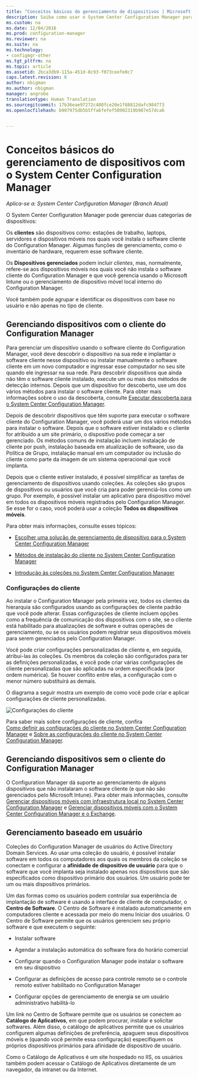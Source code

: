 ```yaml
---
title: "Conceitos básicos do gerenciamento de dispositivos | Microsoft Docs"
description: Saiba como usar o System Center Configuration Manager para gerenciar dispositivos.
ms.custom: na
ms.date: 12/04/2016
ms.prod: configuration-manager
ms.reviewer: na
ms.suite: na
ms.technology:
- configmgr-other
ms.tgt_pltfrm: na
ms.topic: article
ms.assetid: 2bca3db9-115a-451d-8c93-f073ceefe0c7
caps.latest.revision: 6
author: nbigman
ms.author: nbigman
manager: angrobe
translationtype: Human Translation
ms.sourcegitcommit: 17b36eae97272c408fce20e1f88812dafc984773
ms.openlocfilehash: b907975db5b5ffa6fefef58902319b987e57dca6


---
```

# <a name="fundamentals-of-managing-devices-with-system-center-configuration-manager"></a>Conceitos básicos do gerenciamento de dispositivos com o System Center Configuration Manager

*Aplica-se a: System Center Configuration Manager (Branch Atual)*

O System Center Configuration Manager pode gerenciar duas categorias de dispositivos:

Os **clientes** são dispositivos como: estações de trabalho, laptops, servidores e dispositivos móveis nos quais você instala o software cliente do Configuration Manager. Algumas funções de gerenciamento, como o inventário de hardware, requerem esse software cliente.  

Os **Dispositivos gerenciados** podem incluir *clientes*, mas, normalmente, refere-se aos dispositivos móveis nos quais você não instala o software cliente do Configuration Manager e que você gerencia usando o Microsoft Intune ou o gerenciamento de dispositivo móvel local interno do Configuration Manager.

Você também pode agrupar e identificar os dispositivos com base no usuário e não apenas no tipo de cliente.

## <a name="managing-devices-with-the-configuration-manager-client"></a>Gerenciando dispositivos com o cliente do Configuration Manager

Para gerenciar um dispositivo usando o software cliente do Configuration Manager, você deve descobrir o dispositivo na sua rede e implantar o software cliente nesse dispositivo ou instalar manualmente o software cliente em um novo computador e ingressar esse computador no seu site quando ele ingressar na sua rede. Para descobrir dispositivos que ainda não têm o software cliente instalado, execute um ou mais dos métodos de detecção internos. Depois que um dispositivo for descoberto, use um dos vários métodos para instalar o software cliente. Para obter mais informações sobre o uso da descoberta, consulte [Executar descoberta para o System Center Configuration Manager](../../core/servers/deploy/configure/run-discovery.md).  

 Depois de descobrir dispositivos que têm suporte para executar o software cliente do Configuration Manager, você poderá usar um dos vários métodos para instalar o software. Depois que o software estiver instalado e o cliente for atribuído a um site primário, o dispositivo pode começar a ser gerenciado.  Os métodos comuns de instalação incluem instalação de cliente por push, instalação baseada em atualização de software, uso da Política de Grupo, instalação manual em um computador ou inclusão do cliente como parte da imagem de um sistema operacional que você implanta.  

 Depois que o cliente estiver instalado, é possível simplificar as tarefas de gerenciamento de dispositivos usando coleções. As coleções são grupos de dispositivos ou usuários que você cria para poder gerenciá-los como um grupo. Por exemplo, é possível instalar um aplicativo para dispositivo móvel em todos os dispositivos móveis registrados pelo Configuration Manager. Se esse for o caso, você poderá usar a coleção **Todos os dispositivos móveis**.  

 Para obter mais informações, consulte esses tópicos:  

-   [Escolher uma solução de gerenciamento de dispositivo para o System Center Configuration Manager](../../core/plan-design/choose-a-device-management-solution.md)  

-   [Métodos de instalação do cliente no System Center Configuration Manager](../../core/clients/deploy/plan/client-installation-methods.md)  

-   [Introdução às coleções no System Center Configuration Manager](../../core/clients/manage/collections/introduction-to-collections.md)  

### <a name="client-settings"></a>Configurações do cliente  
 Ao instalar o Configuration Manager pela primeira vez, todos os clientes da hierarquia são configurados usando as configurações de cliente padrão que você pode alterar. Essas configurações de cliente incluem opções como a frequência de comunicação dos dispositivos com o site, se o cliente está habilitado para atualizações de software e outras operações de gerenciamento, ou se os usuários podem registrar seus dispositivos móveis para serem gerenciados pelo Configuration Manager.  

Você pode criar configurações personalizadas de cliente e, em seguida, atribui-las às coleções.  Os membros da coleção são configurados para ter as definições personalizadas, e você pode criar várias configurações de cliente personalizadas que são aplicadas na ordem especificada (por ordem numérica).  Se houver conflito entre elas, a configuração com o menor número substituirá as demais.  

O diagrama a seguir mostra um exemplo de como você pode criar e aplicar configurações de cliente personalizadas.  

 ![Configurações do cliente](media/ClientSettings.gif)  

 Para saber mais sobre configurações de cliente, confira  
                [Como definir as configurações do cliente no System Center Configuration Manager](../../core/clients/deploy/configure-client-settings.md) e [Sobre as configurações do cliente no System Center Configuration Manager](../../core/clients/deploy/about-client-settings.md).

## <a name="managing-devices-without-the-configuration-manager-client"></a>Gerenciando dispositivos sem o cliente do Configuration Manager  
 O Configuration Manager dá suporte ao gerenciamento de alguns dispositivos que não instalaram o software cliente (e que não são gerenciados pelo Microsoft Intune). Para obter mais informações, consulte [Gerenciar dispositivos móveis com infraestrutura local no System Center Configuration Manager](../../mdm/understand/manage-mobile-devices-with-on-premises-infrastructure.md) e [Gerenciar dispositivos móveis com o System Center Configuration Manager e o Exchange](../../mdm/deploy-use/manage-mobile-devices-with-exchange-activesync.md).  

## <a name="user-based-management"></a>Gerenciamento baseado em usuário  
 Coleções do Configuration Manager de usuários do Active Directory Domain Services. Ao usar uma coleção do usuário, é possível instalar software em todos os computadores aos quais os membros da coleção se conectam e configurar a **afinidade de dispositivo de usuário** para que o software que você implanta seja instalado apenas nos dispositivos que são especificados como dispositivo primário dos usuários. Um usuário pode ter um ou mais dispositivos primários.  

 Um das formas como os usuários podem controlar sua experiência de implantação de software é usando a interface de cliente de computador, o **Centro de Software**. O Centro de Software é instalado automaticamente em computadores cliente e acessada por meio do menu Iniciar dos usuários. O Centro de Software permite que os usuários gerenciem seu próprio software e que executem o seguinte:  

-   Instalar software  

-   Agendar a instalação automática do software fora do horário comercial  

-   Configurar quando o Configuration Manager pode instalar o software em seu dispositivo  

-   Configurar as definições de acesso para controle remoto se o controle remoto estiver habilitado no Configuration Manager  

-   Configurar opções de gerenciamento de energia se um usuário administrativo habilitá-lo  

 Um link no Centro de Software permite que os usuários se conectem ao **Catálogo de Aplicativos**, em que podem procurar, instalar e solicitar softwares. Além disso, o catálogo de aplicativos permite que os usuários configurem algumas definições de preferência, apaguem seus dispositivos móveis e (quando você permite essa configuração) especifiquem os próprios dispositivos primários para afinidade de dispositivo de usuário.   

 Como o Catálogo de Aplicativos é um site hospedado no IIS, os usuários também podem acessar o Catálogo de Aplicativos diretamente de um navegador, da intranet ou da Internet.  



<!--HONumber=Dec16_HO1-->



